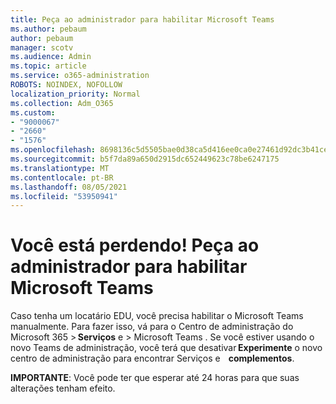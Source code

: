 ```yaml
---
title: Peça ao administrador para habilitar Microsoft Teams
ms.author: pebaum
author: pebaum
manager: scotv
ms.audience: Admin
ms.topic: article
ms.service: o365-administration
ROBOTS: NOINDEX, NOFOLLOW
localization_priority: Normal
ms.collection: Adm_O365
ms.custom:
- "9000067"
- "2660"
- "1576"
ms.openlocfilehash: 8698136c5d5505bae0d38ca5d416ee0ca0e27461d92dc3b41ce029cb383abfb8
ms.sourcegitcommit: b5f7da89a650d2915dc652449623c78be6247175
ms.translationtype: MT
ms.contentlocale: pt-BR
ms.lasthandoff: 08/05/2021
ms.locfileid: "53950941"
---
```

# <a name="youre-missing-out-ask-your-admin-to-enable-microsoft-teams"></a>Você está perdendo! Peça ao administrador para habilitar Microsoft Teams

Caso tenha um locatário EDU, você precisa habilitar o Microsoft Teams manualmente. Para fazer isso, vá para o Centro de administração do Microsoft 365 > **Serviços** e > Microsoft Teams . Se você estiver usando o novo Teams de administração, você terá que desativar **Experimente** o novo centro de administração para encontrar Serviços e    **complementos**. 

**IMPORTANTE**: Você pode ter que esperar até 24 horas para que suas alterações tenham efeito.